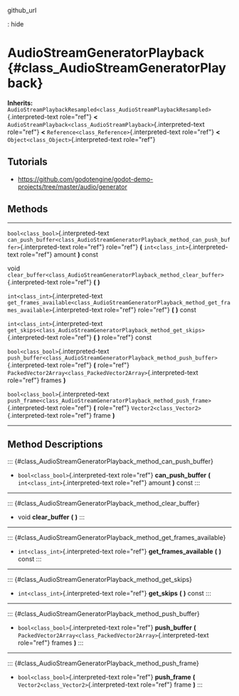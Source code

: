 github\_url

:   hide

AudioStreamGeneratorPlayback {#class_AudioStreamGeneratorPlayback}
============================

**Inherits:**
`AudioStreamPlaybackResampled<class_AudioStreamPlaybackResampled>`{.interpreted-text
role="ref"} **\<**
`AudioStreamPlayback<class_AudioStreamPlayback>`{.interpreted-text
role="ref"} **\<** `Reference<class_Reference>`{.interpreted-text
role="ref"} **\<** `Object<class_Object>`{.interpreted-text role="ref"}

Tutorials
---------

-   <https://github.com/godotengine/godot-demo-projects/tree/master/audio/generator>

Methods
-------

  -------------------------------------- ----------------------------------------------------------------------------------------------------------
  `bool<class_bool>`{.interpreted-text   `can_push_buffer<class_AudioStreamGeneratorPlayback_method_can_push_buffer>`{.interpreted-text role="ref"}
  role="ref"}                            **(** `int<class_int>`{.interpreted-text role="ref"} amount **)** const

  void                                   `clear_buffer<class_AudioStreamGeneratorPlayback_method_clear_buffer>`{.interpreted-text role="ref"} **(**
                                         **)**

  `int<class_int>`{.interpreted-text     `get_frames_available<class_AudioStreamGeneratorPlayback_method_get_frames_available>`{.interpreted-text
  role="ref"}                            role="ref"} **(** **)** const

  `int<class_int>`{.interpreted-text     `get_skips<class_AudioStreamGeneratorPlayback_method_get_skips>`{.interpreted-text role="ref"} **(** **)**
  role="ref"}                            const

  `bool<class_bool>`{.interpreted-text   `push_buffer<class_AudioStreamGeneratorPlayback_method_push_buffer>`{.interpreted-text role="ref"} **(**
  role="ref"}                            `PackedVector2Array<class_PackedVector2Array>`{.interpreted-text role="ref"} frames **)**

  `bool<class_bool>`{.interpreted-text   `push_frame<class_AudioStreamGeneratorPlayback_method_push_frame>`{.interpreted-text role="ref"} **(**
  role="ref"}                            `Vector2<class_Vector2>`{.interpreted-text role="ref"} frame **)**
  -------------------------------------- ----------------------------------------------------------------------------------------------------------

Method Descriptions
-------------------

::: {#class_AudioStreamGeneratorPlayback_method_can_push_buffer}
-   `bool<class_bool>`{.interpreted-text role="ref"}
    **can\_push\_buffer** **(** `int<class_int>`{.interpreted-text
    role="ref"} amount **)** const
:::

------------------------------------------------------------------------

::: {#class_AudioStreamGeneratorPlayback_method_clear_buffer}
-   void **clear\_buffer** **(** **)**
:::

------------------------------------------------------------------------

::: {#class_AudioStreamGeneratorPlayback_method_get_frames_available}
-   `int<class_int>`{.interpreted-text role="ref"}
    **get\_frames\_available** **(** **)** const
:::

------------------------------------------------------------------------

::: {#class_AudioStreamGeneratorPlayback_method_get_skips}
-   `int<class_int>`{.interpreted-text role="ref"} **get\_skips** **(**
    **)** const
:::

------------------------------------------------------------------------

::: {#class_AudioStreamGeneratorPlayback_method_push_buffer}
-   `bool<class_bool>`{.interpreted-text role="ref"} **push\_buffer**
    **(**
    `PackedVector2Array<class_PackedVector2Array>`{.interpreted-text
    role="ref"} frames **)**
:::

------------------------------------------------------------------------

::: {#class_AudioStreamGeneratorPlayback_method_push_frame}
-   `bool<class_bool>`{.interpreted-text role="ref"} **push\_frame**
    **(** `Vector2<class_Vector2>`{.interpreted-text role="ref"} frame
    **)**
:::
